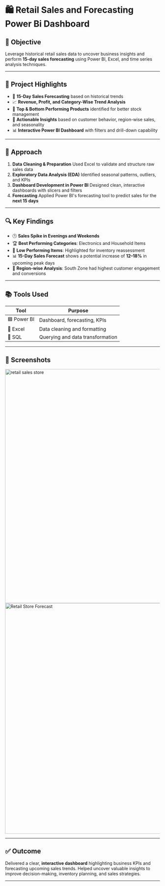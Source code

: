 

# 🛍️ Retail Sales and Forecasting Power Bi Dashboard

## 🎯 Objective

Leverage historical retail sales data to uncover business insights and perform **15-day sales forecasting** using Power BI, Excel, and time series analysis techniques.

---

## 📌 Project Highlights

* 📅 **15-Day Sales Forecasting** based on historical trends
* 📈 **Revenue, Profit, and Category-Wise Trend Analysis**
* 🛒 **Top & Bottom Performing Products** identified for better stock management
* 🧠 **Actionable Insights** based on customer behavior, region-wise sales, and seasonality
* 📊 **Interactive Power BI Dashboard** with filters and drill-down capability

---

## 🧪 Approach

1. **Data Cleaning & Preparation**
   Used Excel to validate and structure raw sales data
2. **Exploratory Data Analysis (EDA)**
   Identified seasonal patterns, outliers, and KPIs
3. **Dashboard Development in Power BI**
   Designed clean, interactive dashboards with slicers and filters
4. **Forecasting**
   Applied Power BI's forecasting tool to predict sales for the **next 15 days**

---

## 🔍 Key Findings

* 🕒 **Sales Spike in Evenings and Weekends**
* 🏆 **Best Performing Categories**: Electronics and Household Items
* 🎯 **Low Performing Items**: Highlighted for inventory reassessment
* 📊 **15-Day Sales Forecast** shows a potential increase of **12–18%** in upcoming peak days
* 📍 **Region-wise Analysis**: South Zone had highest customer engagement and conversions

---

## 📚 Tools Used

| Tool        | Purpose                          |
| ----------- | -------------------------------- |
| 🟦 Power BI | Dashboard, forecasting, KPIs     |
| 📗 Excel    | Data cleaning and formatting     |
| 📘 SQL      | Querying and data transformation |

---

## 📸 Screenshots

<img width="1363" height="760" alt="retail sales store" src="https://github.com/user-attachments/assets/9a45a2b8-9e72-434f-827e-eb33bee12d07" />

<br>

<img width="1363" height="749" alt="Retail Store Forecast" src="https://github.com/user-attachments/assets/bc25b72e-c7eb-4a45-a4b9-8bb575fd3597" />

---

## ✅ Outcome

Delivered a clear, **interactive dashboard** highlighting business KPIs and forecasting upcoming sales trends. Helped uncover valuable insights to improve decision-making, inventory planning, and sales strategies.

---


